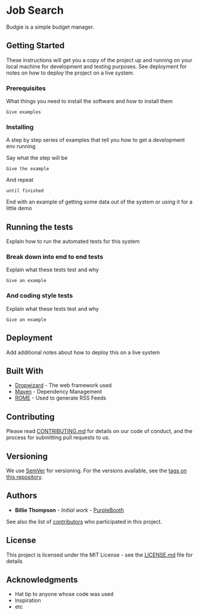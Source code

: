

# Job Search


Budgie is a simple budget manager.


## Getting Started 
 
These instructions will get you a copy of the project up and running on your local machine for development and testing purposes. See deployment for notes on how to deploy the project on a live system. 
 
### Prerequisites 
 
What things you need to install the software and how to install them 
 
``` 
Give examples 
``` 
 
### Installing 
 
A step by step series of examples that tell you how to get a development env running 
 
Say what the step will be 
 
``` 
Give the example 
``` 
 
And repeat 
 
``` 
until finished 
``` 
 
End with an example of getting some data out of the system or using it for a little demo 
 
## Running the tests 
 
Explain how to run the automated tests for this system 
 
### Break down into end to end tests 
 
Explain what these tests test and why 
 
``` 
Give an example 
``` 
 
### And coding style tests 
 
Explain what these tests test and why 
 
``` 
Give an example 
``` 
 
## Deployment 
 
Add additional notes about how to deploy this on a live system 
 
## Built With 
 
* [Dropwizard](http://www.dropwizard.io/1.0.2/docs/) - The web framework used 
* [Maven](https://maven.apache.org/) - Dependency Management 
* [ROME](https://rometools.github.io/rome/) - Used to generate RSS Feeds 
 
## Contributing 
 
Please read [CONTRIBUTING.md](https://gist.github.com/PurpleBooth/b24679402957c63ec426) for details on our code of conduct, and the process for submitting pull requests to us. 
 
## Versioning 
 
We use [SemVer](http://semver.org/) for versioning. For the versions available, see the [tags on this repository](https://github.com/your/project/tags).  
 
## Authors 
 
* **Billie Thompson** - *Initial work* - [PurpleBooth](https://github.com/PurpleBooth) 
 
See also the list of [contributors](https://github.com/your/project/contributors) who participated in this project. 
 
## License 
 
This project is licensed under the MIT License - see the [LICENSE.md](LICENSE.md) file for details 
 
## Acknowledgments 
 
* Hat tip to anyone whose code was used 
* Inspiration 
* etc 
 
 
